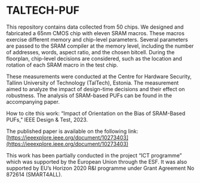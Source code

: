 # TALTECH-PUF
This repository contains data collected from 50 chips. We designed and fabricated a 65nm CMOS chip with eleven SRAM macros. These macros exercise different memory and chip-level parameters. Several parameters are passed to the SRAM compiler at the memory level, including the number of addresses, words, aspect ratio, and the chosen bitcell. During the floorplan, chip-level decisions are considered, such as the location and rotation of each SRAM macro in the test chip. 

These measurements were conducted at the Centre for Hardware Security, Tallinn University of Technology (TalTech), Estonia. The measurement aimed to analyze the impact of design-time decisions and their effect on robustness. The analysis of SRAM-based PUFs can be found in the accompanying paper.

How to cite this work: “Impact of Orientation on the Bias of SRAM-Based PUFs," IEEE Design & Test, 2023.

The published paper is available on the following link: [https://ieeexplore.ieee.org/document/10273403](https://ieeexplore.ieee.org/document/10273403)


This work has been partially conducted in the project “ICT programme” which was supported by the European Union through the ESF. It was also supported by EU’s Horizon 2020 R&I programme under Grant Agreement No 872614 (SMART4ALL).
